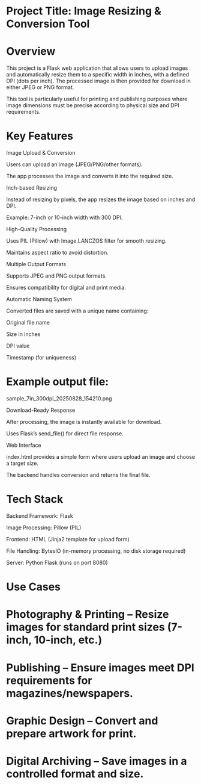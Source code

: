 # Project Title:  Image Resizing & Conversion Tool
# Overview

This project is a Flask web application that allows users to upload images and automatically resize them to a specific width in inches, with a defined DPI (dots per inch). The processed image is then provided for download in either JPEG or PNG format.

This tool is particularly useful for printing and publishing purposes where image dimensions must be precise according to physical size and DPI requirements.

# Key Features

Image Upload & Conversion

Users can upload an image (JPEG/PNG/other formats).

The app processes the image and converts it into the required size.

Inch-based Resizing

Instead of resizing by pixels, the app resizes the image based on inches and DPI.

Example: 7-inch or 10-inch width with 300 DPI.

High-Quality Processing

Uses PIL (Pillow) with Image.LANCZOS filter for smooth resizing.

Maintains aspect ratio to avoid distortion.

Multiple Output Formats

Supports JPEG and PNG output formats.

Ensures compatibility for digital and print media.

Automatic Naming System

Converted files are saved with a unique name containing:

Original file name

Size in inches

DPI value

Timestamp (for uniqueness)

# Example output file:

sample_7in_300dpi_20250828_154210.png


Download-Ready Response

After processing, the image is instantly available for download.

Uses Flask’s send_file() for direct file response.

Web Interface

index.html provides a simple form where users upload an image and choose a target size.

The backend handles conversion and returns the final file.

# Tech Stack

Backend Framework: Flask

Image Processing: Pillow (PIL)

Frontend: HTML (Jinja2 template for upload form)

File Handling: BytesIO (in-memory processing, no disk storage required)

Server: Python Flask (runs on port 8080)

# Use Cases

# Photography & Printing – Resize images for standard print sizes (7-inch, 10-inch, etc.)

# Publishing – Ensure images meet DPI requirements for magazines/newspapers.

# Graphic Design – Convert and prepare artwork for print.

# Digital Archiving – Save images in a controlled format and size.
